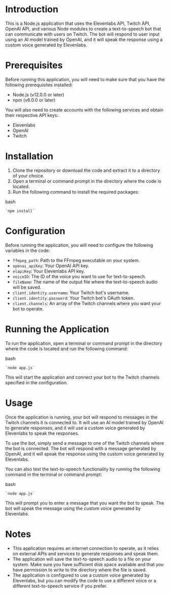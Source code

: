 
# Introduction

This is a Node.js application that uses the Elevenlabs API, Twitch API, OpenAI API, and various Node modules to create a text-to-speech bot that can communicate with users on Twitch. The bot will respond to user input using an AI model trained by OpenAI, and it will speak the response using a custom voice generated by Elevenlabs.

# Prerequisites

Before running this application, you will need to make sure that you have the following prerequisites installed:

-   Node.js (v12.0.0 or later)
-   npm (v6.0.0 or later)

You will also need to create accounts with the following services and obtain their respective API keys:

-   Elevenlabs
-   OpenAI
-   Twitch

# Installation

1.  Clone the repository or download the code and extract it to a directory of your choice.
2.  Open a terminal or command prompt in the directory where the code is located.
3.  Run the following command to install the required packages:

bash

    `npm install` 

# Configuration

Before running the application, you will need to configure the following variables in the code:

-   `ffmpeg_path`: Path to the FFmpeg executable on your system.
-   `openai_apiKey`: Your OpenAI API key.
-   `elapiKey`: Your Elevenlabs API key.
-   `voiceID`: The ID of the voice you want to use for text-to-speech.
-   `fileName`: The name of the output file where the text-to-speech audio will be saved.
-   `client.identity.username`: Your Twitch bot's username.
-   `client.identity.password`: Your Twitch bot's OAuth token.
-   `client.channels`: An array of the Twitch channels where you want your bot to operate.

# Running the Application

To run the application, open a terminal or command prompt in the directory where the code is located and run the following command:

bash

    `node app.js` 

This will start the application and connect your bot to the Twitch channels specified in the configuration.

# Usage

Once the application is running, your bot will respond to messages in the Twitch channels it is connected to. It will use an AI model trained by OpenAI to generate responses, and it will use a custom voice generated by Elevenlabs to speak the responses.

To use the bot, simply send a message to one of the Twitch channels where the bot is connected. The bot will respond with a message generated by OpenAI, and it will speak the response using the custom voice generated by Elevenlabs.

You can also test the text-to-speech functionality by running the following command in the terminal or command prompt:

bash

    `node app.js` 

This will prompt you to enter a message that you want the bot to speak. The bot will speak the message using the custom voice generated by Elevenlabs.

# Notes

-   This application requires an internet connection to operate, as it relies on external APIs and services to generate responses and speak them.
-   The application will save the text-to-speech audio to a file on your system. Make sure you have sufficient disk space available and that you have permission to write to the directory where the file is saved.
-   The application is configured to use a custom voice generated by Elevenlabs, but you can modify the code to use a different voice or a different text-to-speech service if you prefer.